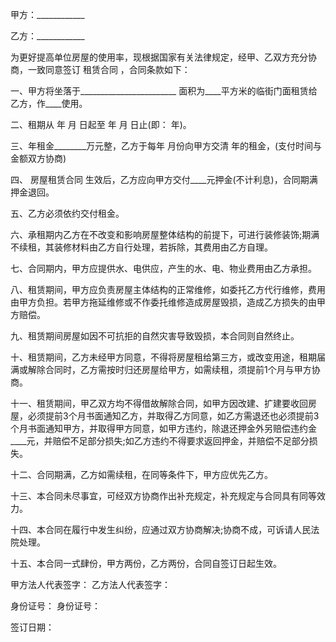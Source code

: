 
 


甲方：____________


乙方：____________


为更好提高单位房屋的使用率，现根据国家有关法律规定，经甲、乙双方充分协商，一致同意签订
租赁合同
，合同条款如下：


一、甲方将坐落于________________________ 面积为____平方米的临街门面租赁给乙方，作____使用。


二、租期从   年 月 日起至   年 月 日止(即： 年)。


三、年租金________万元整，乙方于每年 月份向甲方交清 年的租金，(支付时间与金额双方协商)


四、
房屋租赁合同
生效后，乙方应向甲方交付____元押金(不计利息)，合同期满押金退回。


五、乙方必须依约交付租金。


六、承租期内乙方在不改变和影响房屋整体结构的前提下，可进行装修装饰;期满不续租，其装修材料由乙方自行处理，若拆除，其费用由乙方自理。


七、合同期内，甲方应提供水、电供应，产生的水、电、物业费用由乙方承担。


八、租赁期间，甲方应负责房屋主体结构的正常维修，如委托乙方代行维修，费用由甲方负担。若甲方拖延维修或不作委托维修造成房屋毁损，造成乙方损失的由甲方赔偿。


九、租赁期间房屋如因不可抗拒的自然灾害导致毁损，本合同则自然终止。


十、租赁期间，乙方未经甲方同意，不得将房屋租给第三方，或改变用途，租期届满或解除合同时，乙方需按时归还房屋给甲方，如需续租，须提前1个月与甲方协商。


十一、租赁期间，甲乙双方均不得借故解除合同，如甲方因改建、扩建要收回房屋，必须提前3个月书面通知乙方，并取得乙方同意，如乙方需退还也必须提前3个月书面通知甲方，并取得甲方同意，如甲方违约，除退还押金外另赔偿违约金____元，并赔偿不足部分损失;如乙方违约不得要求返回押金，并赔偿不足部分损失。


十二、合同期满，乙方如需续租，在同等条件下，甲方应优先乙方。


十三、本合同未尽事宜，可经双方协商作出补充规定，补充规定与合同具有同等效力。


十四、本合同在履行中发生纠纷，应通过双方协商解决;协商不成，可诉请人民法院处理。


十五、本合同一式肆份，甲方两份，乙方两份，合同自签订日起生效。


甲方法人代表签字：             乙方法人代表签字：


身份证号：                          身份证号：


签订日期：
 


 

 
 
 
 
 
  


  
 

  


  


  
 
 
 
 

